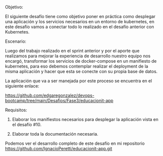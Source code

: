 Objetivo:

El siguiente desafío tiene como objetivo poner en práctica como desplegar una aplicación y los
servicios necesarios en un entorno de kubernetes, en este desafío vamos a conectar todo lo
realizado en el desafío anterior con Kubernetes.

Escenario:

Luego del trabajo realizado en el sprint anterior y por el aporte que realizamos para mejorar la
experiencia de desarrollo nuestro equipo nos encargó, transformar los servicios de docker-compose
en un manifiesto de kubernetes, para eso debemos contemplar realizar el deployment de la misma 
aplicación y hacer que esta se conecte con su propia base de datos.

La aplicación que va a ser manejada por este proceso se encuentra en el siguiente enlace:

https://github.com/edgaregonzalez/devops-bootcamp/tree/main/Desafios/Fase3/educacionit-app

Requisitos:

1. Elaborar los manifiestos necesarios para desplegar la aplicación vista en el
desafío #10.

2. Elaborar toda la documentación necesaria.

Podemos ver el desarrollo completo de este desafío en mi repositorio https://github.com/IgnacioPeretti/educacionit-app.git